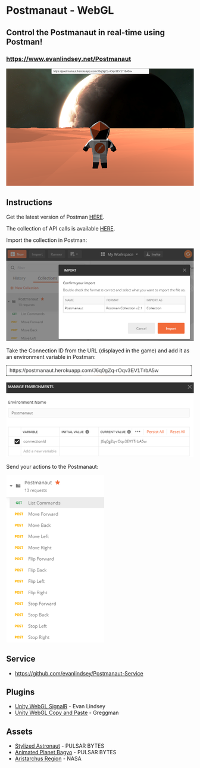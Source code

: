 # Postmanaut - WebGL

## Control the Postmanaut in real-time using Postman!

### https://www.evanlindsey.net/Postmanaut

![Postmanaut](./Screenshots/scene.png)

## Instructions

Get the latest version of Postman [HERE](https://www.postman.com/downloads/).

The collection of API calls is available [HERE](https://github.com/evanlindsey/Postmanaut/blob/master/Postmanaut.postman_collection.json).

Import the collection in Postman:

![Import](./Screenshots/import.png)

Take the Connection ID from the URL (displayed in the game) and add it as an environment variable in Postman:

![URL](./Screenshots/url.png)

![Environment](./Screenshots/environment.png)

Send your actions to the Postmanaut:

![Actions](./Screenshots/actions.png)

## Service

- https://github.com/evanlindsey/Postmanaut-Service

## Plugins

- [Unity WebGL SignalR](https://github.com/evanlindsey/Unity-WebGL-SignalR) - Evan Lindsey
- [Unity WebGL Copy and Paste](https://github.com/greggman/unity-webgl-copy-and-paste) - Greggman

## Assets

- [Stylized Astronaut](https://assetstore.unity.com/packages/3d/characters/humanoids/sci-fi/stylized-astronaut-114298) - PULSAR BYTES
- [Animated Planet Bagyo](https://assetstore.unity.com/packages/2d/textures-materials/sky/animated-planet-bagyo-92175) - PULSAR BYTES
- [Aristarchus Region](https://nasa3d.arc.nasa.gov/detail/aristarchus) - NASA

